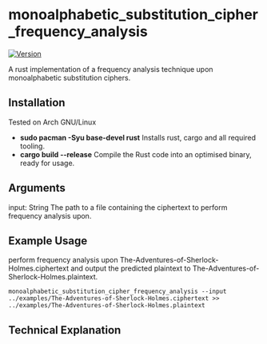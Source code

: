# monoalphabetic_substitution_cipher_frequency_analysis
[![Version](https://img.shields.io/badge/Version-0.1.2-blue)](https://gitlab.com/DeveloperC/cryptanalysis/-/releases)


A rust implementation of a frequency analysis technique upon monoalphabetic substitution ciphers.


## Installation
Tested on Arch GNU/Linux
<ul>
    <li><b>sudo pacman -Syu base-devel rust</b> Installs rust, cargo and all required tooling.</li>
    <li><b>cargo build --release</b> Compile the Rust code into an optimised binary, ready for usage.</li>
</ul>


## Arguments
input: String
The path to a file containing the ciphertext to perform frequency analysis upon.


## Example Usage
perform frequency analysis upon The-Adventures-of-Sherlock-Holmes.ciphertext and output the predicted plaintext to The-Adventures-of-Sherlock-Holmes.plaintext.

```
monoalphabetic_substitution_cipher_frequency_analysis --input ../examples/The-Adventures-of-Sherlock-Holmes.ciphertext >>
../examples/The-Adventures-of-Sherlock-Holmes.plaintext
```


## Technical Explanation
